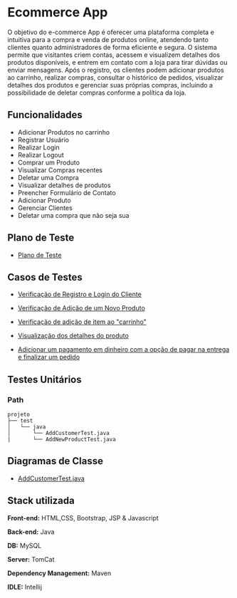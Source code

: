 
# Ecommerce App

O objetivo do e-commerce App é oferecer uma plataforma completa e intuitiva para a compra e venda de produtos online, atendendo tanto clientes quanto administradores de forma eficiente e segura. O sistema permite que visitantes criem contas, acessem e visualizem detalhes dos produtos disponíveis, e entrem em contato com a loja para tirar dúvidas ou enviar mensagens. Após o registro, os clientes podem adicionar produtos ao carrinho, realizar compras, consultar o histórico de pedidos, visualizar detalhes dos produtos e gerenciar suas próprias compras, incluindo a possibilidade de deletar compras conforme a política da loja.

## Funcionalidades

- Adicionar Produtos no carrinho
- Registrar Usuário
- Realizar Login
- Realizar Logout
- Comprar um Produto
- Visualizar Compras recentes
- Deletar uma Compra
- Visualizar detalhes de produtos
- Preencher Formulário de Contato
- Adicionar Produto
- Gerenciar Clientes
- Deletar uma compra que não seja sua




## Plano de Teste
- [Plano de Teste](https://docs.google.com/document/d/1Iq4roJnVg1pyr0kOp4hbxOn9nQsFTtcIsNx82GgtNsU/edit?usp=sharing)


## Casos de Testes
- [Verificação de Registro e Login do Cliente](https://docs.google.com/document/d/1D0CXA5cJf06jZ1IqneT4Cv-6EB-2OaQXYwr8Lp4sgHo/edit?usp=sharing)
- [Verificação de Adição de um Novo Produto](https://docs.google.com/document/d/1joRWYE2tIPf17xQe9yUBcslsZ5TAlI-x4PoXRQNPxrQ/edit?usp=sharing)
- [Verificação de adição de item ao "carrinho"](https://docs.google.com/document/d/e/2PACX-1vRiXSeqF9upLPE8vMwhl3udrIxsjTUHNiDmUqB6Q2QEFhUVt8jY1T_K9PkCQl43LV3f3bnukUN_r6HT/pub)
- [Visualização dos detalhes do produto](https://docs.google.com/document/d/e/2PACX-1vSaOrRfbRXk9mD4TWbu2GyppyJgFEyHu5bA5hPh_1cfgsYkxolSxqJVbkMyrJe1OFe9HX3Ns7NFGmCP/pub)

- [Adicionar um pagamento em dinheiro com a opção de pagar na entrega e finalizar um pedido](https://docs.google.com/document/d/e/2PACX-1vSaOrRfbRXk9mD4TWbu2GyppyJgFEyHu5bA5hPh_1cfgsYkxolSxqJVbkMyrJe1OFe9HX3Ns7NFGmCP/pub)



## Testes Unitários
### Path
```
projeto
├── test
│   └── java
│       └── AddCustomerTest.java
|       └── AddNewProductTest.java 

```
## Diagramas de Classe
- [AddCustomerTest.java](https://github.com/vaniacourses/trabalho-Bug_Hunters/blob/main/Diagram/AddCustomerTest.png?raw=true)


## Stack utilizada

**Front-end:** HTML,CSS, Bootstrap,  JSP & Javascript

**Back-end:** Java

**DB:** MySQL

**Server:** TomCat

**Dependency Management:** Maven

**IDLE:** Intellij
